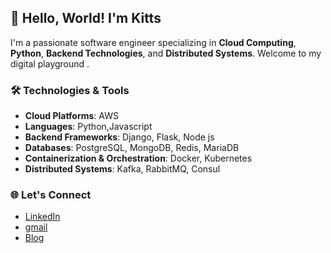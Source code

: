 ## 👋 Hello, World! I'm Kitts

I'm a passionate software engineer specializing in **Cloud Computing**, **Python**, **Backend Technologies**, and **Distributed Systems**. Welcome to my digital playground . 

### 🛠️ Technologies & Tools
- **Cloud Platforms**: AWS
- **Languages**: Python,Javascript
- **Backend Frameworks**: Django, Flask, Node js
- **Databases**: PostgreSQL, MongoDB, Redis, MariaDB
- **Containerization & Orchestration**: Docker, Kubernetes
- **Distributed Systems**: Kafka, RabbitMQ, Consul


### 🌐 Let's Connect
- [LinkedIn](https://ke.linkedin.com/in/kitts-makokha-1246652b9)
- [gmail](https://kittsmakokha@gmail.com)
- [Blog](https://kittsm.hashnode.dev)
